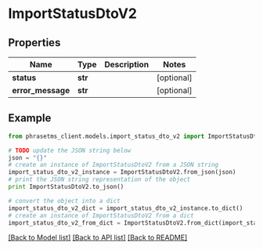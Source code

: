 # ImportStatusDtoV2

## Properties

| Name              | Type    | Description | Notes      |
| ----------------- | ------- | ----------- | ---------- |
| **status**        | **str** |             | [optional] |
| **error_message** | **str** |             | [optional] |

## Example

```python
from phrasetms_client.models.import_status_dto_v2 import ImportStatusDtoV2

# TODO update the JSON string below
json = "{}"
# create an instance of ImportStatusDtoV2 from a JSON string
import_status_dto_v2_instance = ImportStatusDtoV2.from_json(json)
# print the JSON string representation of the object
print ImportStatusDtoV2.to_json()

# convert the object into a dict
import_status_dto_v2_dict = import_status_dto_v2_instance.to_dict()
# create an instance of ImportStatusDtoV2 from a dict
import_status_dto_v2_from_dict = ImportStatusDtoV2.from_dict(import_status_dto_v2_dict)
```

[[Back to Model list]](../README.md#documentation-for-models) [[Back to API list]](../README.md#documentation-for-api-endpoints) [[Back to README]](../README.md)
